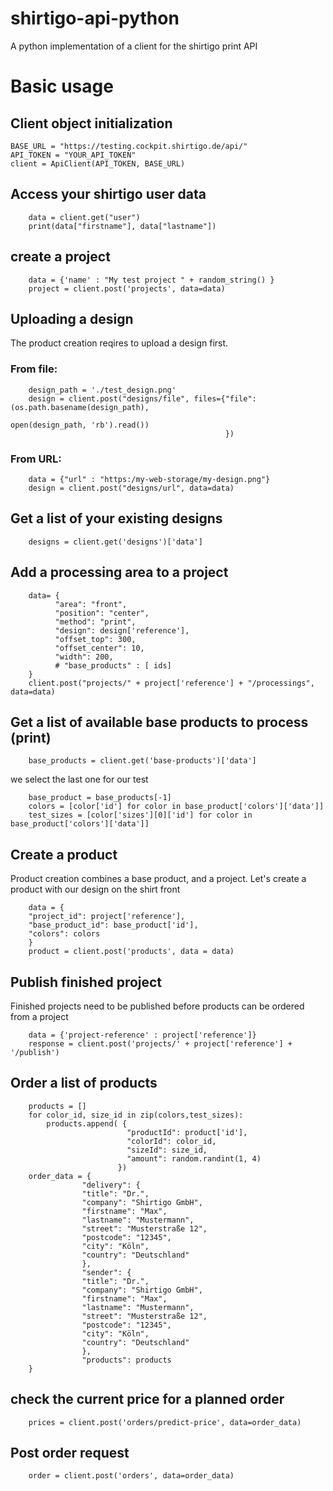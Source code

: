 # shirtigo-api-python
A python implementation of a client for the shirtigo print API

# Basic usage
## Client object initialization
```
BASE_URL = "https://testing.cockpit.shirtigo.de/api/"
API_TOKEN = "YOUR_API_TOKEN"
client = ApiClient(API_TOKEN, BASE_URL)
```
## Access your shirtigo user data
```
    data = client.get("user")
    print(data["firstname"], data["lastname"])
```

## create a project
```
    data = {'name' : "My test project " + random_string() }
    project = client.post('projects', data=data)
```

## Uploading a design
 The product creation reqires to upload a design first.
### From file:
```
    design_path = './test_design.png'
    design = client.post("designs/file", files={"file": (os.path.basename(design_path),
                                                        open(design_path, 'rb').read())
                                                })
```
### From URL:
```
    data = {"url" : "https:/my-web-storage/my-design.png"}
    design = client.post("designs/url", data=data)
```

## Get a list of your existing designs
```
    designs = client.get('designs')['data']
```

## Add a processing area to a project
```
    data= {
          "area": "front",
          "position": "center",
          "method": "print",
          "design": design['reference'],
          "offset_top": 300,
          "offset_center": 10,
          "width": 200,
          # "base_products" : [ ids]
    }
    client.post("projects/" + project['reference'] + "/processings", data=data)
```

## Get a list of available base products to process (print)
```
    base_products = client.get('base-products')['data']
```

we select the last one for our test
```
    base_product = base_products[-1]
    colors = [color['id'] for color in base_product['colors']['data']]
    test_sizes = [color['sizes'][0]['id'] for color in base_product['colors']['data']]
```

## Create a product
Product creation combines a base product, and a project.
Let's create a product with our design on the shirt front
```
    data = {
    "project_id": project['reference'],
    "base_product_id": base_product['id'],
    "colors": colors
    }
    product = client.post('products', data = data)
```

## Publish finished project
 Finished projects need to be published before products can be ordered from a project
```
    data = {'project-reference' : project['reference']}
    response = client.post('projects/' + project['reference'] + '/publish')
```

## Order a list of products
```
    products = []
    for color_id, size_id in zip(colors,test_sizes):
        products.append( {
                          "productId": product['id'],
                          "colorId": color_id,
                          "sizeId": size_id,
                          "amount": random.randint(1, 4)
                        })
    order_data = {
                "delivery": {
                "title": "Dr.",
                "company": "Shirtigo GmbH",
                "firstname": "Max",
                "lastname": "Mustermann",
                "street": "Musterstraße 12",
                "postcode": "12345",
                "city": "Köln",
                "country": "Deutschland"
                },
                "sender": {
                "title": "Dr.",
                "company": "Shirtigo GmbH",
                "firstname": "Max",
                "lastname": "Mustermann",
                "street": "Musterstraße 12",
                "postcode": "12345",
                "city": "Köln",
                "country": "Deutschland"
                },
                "products": products
    }
```
## check the current price for a planned order
```
    prices = client.post('orders/predict-price', data=order_data)
```
## Post order request
```
    order = client.post('orders', data=order_data)
```
